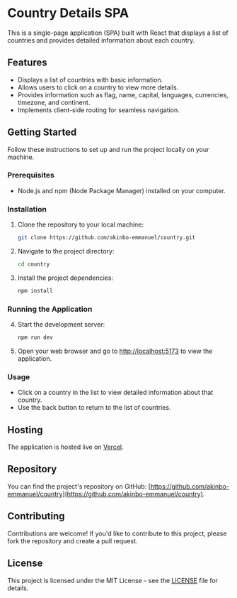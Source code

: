 # Country Details SPA

This is a single-page application (SPA) built with React that displays a list of countries and provides detailed information about each country.

## Features

- Displays a list of countries with basic information.
- Allows users to click on a country to view more details.
- Provides information such as flag, name, capital, languages, currencies, timezone, and continent.
- Implements client-side routing for seamless navigation.

## Getting Started

Follow these instructions to set up and run the project locally on your machine.

### Prerequisites

- Node.js and npm (Node Package Manager) installed on your computer.

### Installation

1. Clone the repository to your local machine:

   ```bash
   git clone https://github.com/akinbo-emmanuel/country.git
   ```

2. Navigate to the project directory:

   ```bash
   cd country
   ```

3. Install the project dependencies:

   ```bash
   npm install
   ```

### Running the Application

4. Start the development server:

   ```bash
   npm run dev
   ```

5. Open your web browser and go to [http://localhost:5173](http://localhost:5173) to view the application.

### Usage

- Click on a country in the list to view detailed information about that country.
- Use the back button to return to the list of countries.

## Hosting

The application is hosted live on [Vercel](https://eacountry.vercel.app).

## Repository

You can find the project's repository on GitHub: [https://github.com/akinbo-emmanuel/country](https://github.com/akinbo-emmanuel/country).

## Contributing

Contributions are welcome! If you'd like to contribute to this project, please fork the repository and create a pull request.

## License

This project is licensed under the MIT License - see the [LICENSE](LICENSE) file for details.